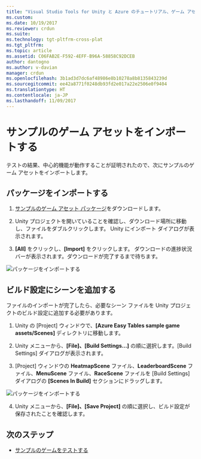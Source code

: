```yaml
---
title: "Visual Studio Tools for Unity と Azure のチュートリアル、ゲーム アセット | Microsoft Docs"
ms.custom: 
ms.date: 10/19/2017
ms.reviewer: crdun
ms.suite: 
ms.technology: tgt-pltfrm-cross-plat
ms.tgt_pltfrm: 
ms.topic: article
ms.assetid: C06FAB2E-F592-4EFF-B96A-58858C92DCEB
author: dantogno
ms.author: v-davian
manager: crdun
ms.openlocfilehash: 3b1ad3d7dc6af48986e8b10278a8b8135843239d
ms.sourcegitcommit: ee42a8771f0248db93fd2e017a22e2506e0f9404
ms.translationtype: HT
ms.contentlocale: ja-JP
ms.lasthandoff: 11/09/2017
---
```

# <a name="import-sample-game-assets"></a>サンプルのゲーム アセットをインポートする

テストの結果、中心的機能が動作することが証明されたので、次にサンプルのゲーム アセットをインポートします。

## <a name="import-package"></a>パッケージをインポートする

1. [サンプルのゲーム アセット パッケージ](https://github.com/dantogno/UnityAzureSample/blob/master/Azure%20Easy%20tables%20sample%20game%20assets.unitypackage)をダウンロードします。

2. Unity プロジェクトを開いていることを確認し、ダウンロード場所に移動し、ファイルをダブルクリックします。 Unity にインポート ダイアログが表示されます。

3. **[All]** をクリックし、**[Import]** をクリックします。 ダウンロードの進捗状況バーが表示されます。ダウンロードが完了するまで待ちます。

  ![パッケージをインポートする](media/vstu_azure-import-sample-assets-image1.png)

## <a name="add-scenes-to-build-settings"></a>ビルド設定にシーンを追加する

ファイルのインポートが完了したら、必要なシーン ファイルを Unity プロジェクトのビルド設定に追加する必要があります。

1. Unity の [Project] ウィンドウで、**[Azure Easy Tables sample game assets/Scenes]** ディレクトリに移動します。

2. Unity メニューから、**[File]、[Build Settings...]** の順に選択します。[Build Settings] ダイアログが表示されます。

3. [Project] ウィンドウの **HeatmapScene** ファイル、**LeaderboardScene** ファイル、**MenuScene** ファイル、**RaceScene** ファイルを [Build Settings] ダイアログの **[Scenes In Build]** セクションにドラッグします。

  ![パッケージをインポートする](media/vstu_azure-import-sample-assets-image2.png)

4. Unity メニューから、**[File]、[Save Project]** の順に選択し、ビルド設定が保存されたことを確認します。

## <a name="next-step"></a>次のステップ

* [サンプルのゲームをテストする](visual-studio-tools-for-unity-azure-game.md)